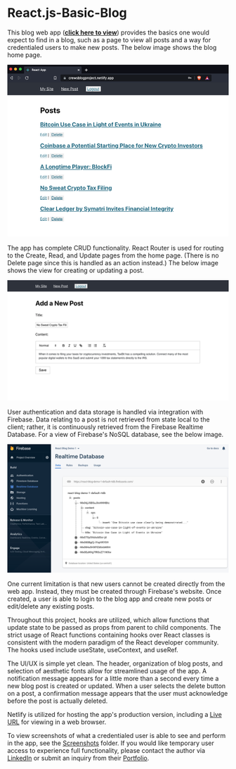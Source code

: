 # React.js-Basic-Blog

<p>
This blog web app (<a href="https://crewsblogproject.netlify.app/" target="_blank"><b>click here to view</b><a>) provides the basics one would expect to find in a blog, such as a page to view all posts and a way for credentialed users to make new posts.  The below image shows the blog home page.
</p>
  
![home-page](https://github.com/CrewsControlSolutions/React.js-Basic-Blog/blob/main/screenshots/HomePage.png?raw=true)
  
<p>
The app has complete CRUD functionality.  React Router is used for routing to the Create, Read, and Update pages from the home page.  (There is no Delete page since this is handled as an action instead.)  The below image shows the view for creating or updating a post.
  
![new-or-edit-post](https://github.com/CrewsControlSolutions/React.js-Basic-Blog/blob/main/screenshots/EditPost.png?raw=true)
  
User authentication and data storage is handled via  integration with Firebase.  Data relating to a post is not retrieved from state local to the client; rather, it is continuously retrieved from the Firebase Realtime Database.  For a view of Firebase's NoSQL database, see the below image.
  
![firebase-realtime-db](https://github.com/CrewsControlSolutions/React.js-Basic-Blog/blob/main/screenshots/FirebaseRealtimeDatabase.png?raw=true)
  
One current limitation is that new users cannot be created directly from the web app.  Instead, they must be created through Firebase's website.  Once created, a user is able to login to the blog app and create new posts or edit/delete any existing posts.
  
Throughout this project, hooks are utilized, which allow functions that update state to be passed as props from parent to child components.  The strict usage of React functions containing hooks over React classes is consistent with the modern paradigm of the React developer community.  The hooks used include useState, useContext, and useRef.
  
The UI/UX is simple yet clean.  The header, organization of blog posts, and selection of aesthetic fonts allow for streamlined usage of the app. A notification message appears for a little more than a second every time a new blog post is created or updated.  When a user selects the delete button on a post, a confirmation message appears that the user must acknowledge before the post is actually deleted.
  
Netlify is utilized for hosting the app's production version, including a <a href="https://crewsblogproject.netlify.app/" target="_blank">Live URL</a> for viewing in a web browser.  
  
To view screenshots of what a credentialed user is able to see and perform in the app, see the <a href="https://github.com/CrewsControlSolutions/React.js-Basic-Blog/tree/main/screenshots">Screenshots</a> folder.  If you would like temporary user access to experience full functionality, please contact the author via <a href="https://www.linkedin.com/in/kylecrews94/" target="_blank">LinkedIn</a> or submit an inquiry from their <a href="https://crewscontrolsolutions.github.io/" target="_blank">Portfolio</a>.
</p>
